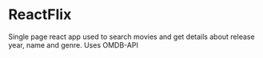# ReactFlix
Single page react app used to search movies and get details about release year, name and genre. Uses OMDB-API
